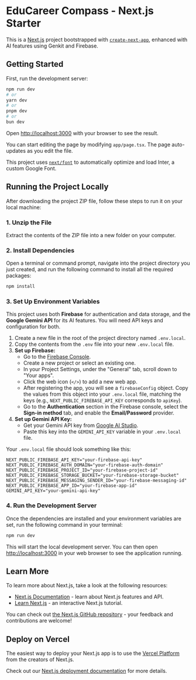 # EduCareer Compass - Next.js Starter

This is a [Next.js](https://nextjs.org/) project bootstrapped with [`create-next-app`](https://github.com/vercel/next.js/tree/canary/packages/create-next-app), enhanced with AI features using Genkit and Firebase.

## Getting Started

First, run the development server:

```bash
npm run dev
# or
yarn dev
# or
pnpm dev
# or
bun dev
```

Open [http://localhost:3000](http://localhost:3000) with your browser to see the result.

You can start editing the page by modifying `app/page.tsx`. The page auto-updates as you edit the file.

This project uses [`next/font`](https://nextjs.org/docs/basic-features/font-optimization) to automatically optimize and load Inter, a custom Google Font.

## Running the Project Locally

After downloading the project ZIP file, follow these steps to run it on your local machine:

### 1. Unzip the File
Extract the contents of the ZIP file into a new folder on your computer.

### 2. Install Dependencies
Open a terminal or command prompt, navigate into the project directory you just created, and run the following command to install all the required packages:

```bash
npm install
```

### 3. Set Up Environment Variables
This project uses both **Firebase** for authentication and data storage, and the **Google Gemini API** for its AI features. You will need API keys and configuration for both.

1.  Create a new file in the root of the project directory named `.env.local`.
2.  Copy the contents from the `.env` file into your new `.env.local` file.
3.  **Set up Firebase:**
    *   Go to the [Firebase Console](https://console.firebase.google.com/).
    *   Create a new project or select an existing one.
    *   In your Project Settings, under the "General" tab, scroll down to "Your apps".
    *   Click the web icon (`</>`) to add a new web app.
    *   After registering the app, you will see a `firebaseConfig` object. Copy the values from this object into your `.env.local` file, matching the keys (e.g., `NEXT_PUBLIC_FIREBASE_API_KEY` corresponds to `apiKey`).
    *   Go to the **Authentication** section in the Firebase console, select the **Sign-in method** tab, and enable the **Email/Password** provider.
4.  **Set up Gemini API Key:**
    *   Get your Gemini API key from [Google AI Studio](https://aistudio.google.com/app/apikey).
    *   Paste this key into the `GEMINI_API_KEY` variable in your `.env.local` file.

Your `.env.local` file should look something like this:
```
NEXT_PUBLIC_FIREBASE_API_KEY="your-firebase-api-key"
NEXT_PUBLIC_FIREBASE_AUTH_DOMAIN="your-firebase-auth-domain"
NEXT_PUBLIC_FIREBASE_PROJECT_ID="your-firebase-project-id"
NEXT_PUBLIC_FIREBASE_STORAGE_BUCKET="your-firebase-storage-bucket"
NEXT_PUBLIC_FIREBASE_MESSAGING_SENDER_ID="your-firebase-messaging-id"
NEXT_PUBLIC_FIREBASE_APP_ID="your-firebase-app-id"
GEMINI_API_KEY="your-gemini-api-key"
```

### 4. Run the Development Server
Once the dependencies are installed and your environment variables are set, run the following command in your terminal:

```bash
npm run dev
```

This will start the local development server. You can then open [http://localhost:3000](http://localhost:3000) in your web browser to see the application running.

## Learn More

To learn more about Next.js, take a look at the following resources:

- [Next.js Documentation](https://nextjs.org/docs) - learn about Next.js features and API.
- [Learn Next.js](https://nextjs.org/learn) - an interactive Next.js tutorial.

You can check out [the Next.js GitHub repository](https://github.com/vercel/next.js/) - your feedback and contributions are welcome!

## Deploy on Vercel

The easiest way to deploy your Next.js app is to use the [Vercel Platform](https://vercel.com/new?utm_medium=default-template&filter=next.js&utm_source=create-next-app&utm_campaign=create-next-app-readme) from the creators of Next.js.

Check out our [Next.js deployment documentation](https://nextjs.org/docs/deployment) for more details.
